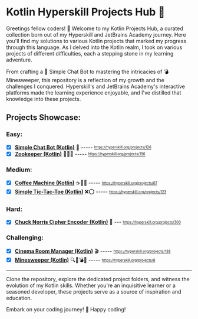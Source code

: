 # Kotlin Hyperskill Projects Hub 🚀

Greetings fellow coders! 👋 Welcome to my Kotlin Projects Hub, a curated collection born out of my Hyperskill and JetBrains Academy journey. Here you'll find my solutions to various Kotlin projects that marked my progress through this language. As I delved into the Kotlin realm, I took on various projects of different difficulties, each a stepping stone in my learning adventure.

From crafting a 🤖 Simple Chat Bot to mastering the intricacies of 💣 Minesweeper, this repository is a reflection of my growth and the challenges I conquered. Hyperskill's and JetBrains Academy's interactive platforms made the learning experience enjoyable, and I've distilled that knowledge into these projects.

## Projects Showcase:

### Easy:

-  [x] **[Simple Chat Bot (Kotlin)](<kotlin/Simple%20Chat%20Bot%20(Kotlin)>)** 🤖 ----- <sub><sup>https://hyperskill.org/projects/126</sub></sup>
-  [x] **[Zookeeper (Kotlin)](<kotlin/Zookeper%20(Kotlin)>)** 🦁🦓🦒 ----- <sub><sup>https://hyperskill.org/projects/196</sub></sup>

### Medium:

-  [x] **[Coffee Machine (Kotlin)](<kotlin/Coffee%20Machine%20(Kotlin)>)** ☕🥛🍵 ----- <sub><sup>https://hyperskill.org/projects/67</sub></sup>
-  [x] **[Simple Tic-Tac-Toe (Kotlin)](<kotlin/Simple%20Tic-Tac-Toe%20(Kotlin)>)** ❌⭕ ----- <sub><sup>https://hyperskill.org/projects/123</sub></sup>

### Hard:

-  [x] **[Chuck Norris Cipher Encoder (Kotlin)](<kotlin/Chuck%20Norris%20Cipher%20Encoder%20(Kotlin)>)** 🤠 --- <sub><sup>https://hyperskill.org/projects/300</sub></sup>

### Challenging:

-  [x] **[Cinema Room Manager (Kotlin)](<kotlin/Cinema%20Room%20Manager%20(Kotlin)>)** 🎬 ----- <sub><sup>https://hyperskill.org/projects/138</sub></sup>
-  [x] **[Minesweeper (Kotlin)](<kotlin/Minesweeper%20(Kotlin)>)** 🔍🚩💣💥 ----- <sub><sup>https://hyperskill.org/projects/8</sub></sup>

---

Clone the repository, explore the dedicated project folders, and witness the evolution of my Kotlin skills. Whether you're an inquisitive learner or a seasoned developer, these projects serve as a source of inspiration and education.

Embark on your coding journey! 🚀 Happy coding!

